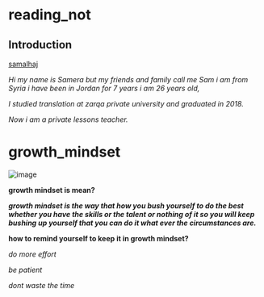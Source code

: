 # reading_not
## Introduction 
[samalhaj](https://github.com/samalhaj1)

*Hi my name is Samera but my friends and family call me Sam i am from Syria i have been in Jordan for 7 years i am 26 years old,*

*I studied translation at zarqa private university and graduated in 2018.*

*Now i am a private lessons teacher.*


# growth_mindset

![image](https://www.strengthscope.com/wp-content/uploads/2021/01/Growth-v-fixed-mindset-1536x1088.jpg)

**growth mindset is mean?**


***growth mindset is the way that how you bush yourself to do the best whether you have the skills or the talent or nothing of it so you will keep bushing up yourself that you can do it what ever the circumstances are.***


**how to remind yourself to keep it in growth mindset?**


*do more effort*

*be patient*

*dont waste the time*

